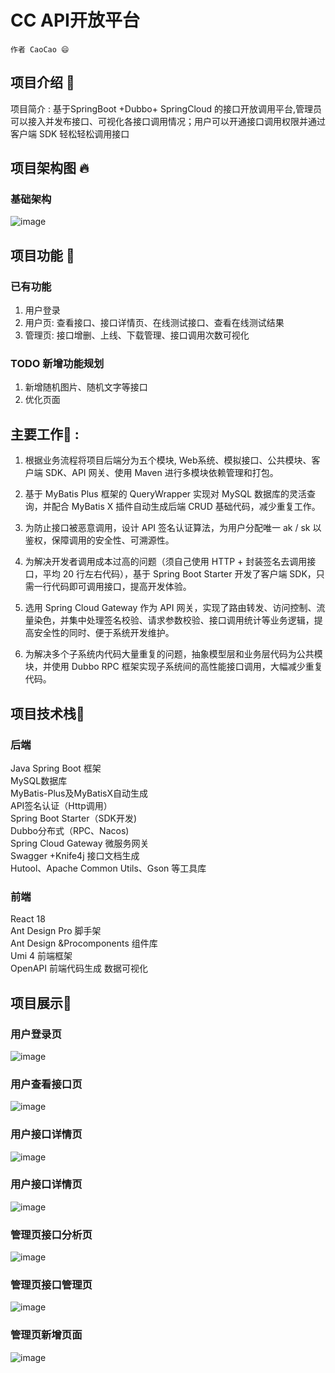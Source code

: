 # CC API开放平台
`作者 CaoCao 😄`
## 项目介绍 📢
项目简介 : 基于SpringBoot +Dubbo+ SpringCloud 的接口开放调用平台,管理员可以接入并发布接口、可视化各接口调用情况；用户可以开通接口调用权限并通过客户端 SDK 轻松轻松调用接口
## 项目架构图 🔥
### 基础架构
![image](https://github.com/gitgg021/CC-API/blob/master/images/架构图.png)
## 项目功能 🎊
### 已有功能
1. 用户登录
2. 用户页: 查看接口、接口详情页、在线测试接口、查看在线测试结果
3. 管理页: 接口增删、上线、下载管理、接口调用次数可视化
### TODO 新增功能规划
1. 新增随机图片、随机文字等接口
2. 优化页面
## 主要工作🎊 :
1. 根据业务流程将项目后端分为五个模块, Web系统、模拟接口、公共模块、客户端 SDK、API 网关、使用 Maven 进行多模块依赖管理和打包。

2. 基于 MyBatis Plus 框架的 QueryWrapper 实现对 MySQL 数据库的灵活查询，并配合 MyBatis X 插件自动生成后端 CRUD 基础代码，减少重复工作。

3. 为防止接口被恶意调用，设计 API 签名认证算法，为用户分配唯一 ak / sk 以鉴权，保障调用的安全性、可溯源性。

4. 为解决开发者调用成本过高的问题（须自己使用 HTTP + 封装签名去调用接口，平均 20 行左右代码），基于 Spring Boot Starter 开发了客户端 SDK，只需一行代码即可调用接口，提高开发体验。

5. 选用 Spring Cloud Gateway 作为 API 网关，实现了路由转发、访问控制、流量染色，并集中处理签名校验、请求参数校验、接口调用统计等业务逻辑，提高安全性的同时、便于系统开发维护。

6. 为解决多个子系统内代码大量重复的问题，抽象模型层和业务层代码为公共模块，并使用 Dubbo RPC 框架实现子系统间的高性能接口调用，大幅减少重复代码。


## 项目技术栈🎊
### 后端
Java Spring Boot 框架  
MySQL数据库  
MyBatis-Plus及MyBatisX自动生成  
API签名认证（Http调用）  
Spring Boot Starter（SDK开发)  
Dubbo分布式（RPC、Nacos)  
Spring Cloud Gateway 微服务网关  
Swagger +Knife4j 接口文档生成   
Hutool、Apache Common Utils、Gson 等工具库   

### 前端
React 18  
Ant Design Pro 脚手架  
Ant Design &Procomponents 组件库  
Umi 4 前端框架  
OpenAPI 前端代码生成
数据可视化
## 项目展示🎊
### 用户登录页
![image](https://github.com/gitgg021/CC-API/blob/master/images/用户登录页.png)
### 用户查看接口页
![image](https://github.com/gitgg021/CC-API/blob/master/images/用户查看接口页.png)
### 用户接口详情页
![image](https://github.com/gitgg021/CC-API/blob/master/images/用户接口详情页.png)
### 用户接口详情页
![image](https://github.com/gitgg021/CC-API/blob/master/images/用户接口详情页.png)
### 管理页接口分析页
![image](https://github.com/gitgg021/CC-API/blob/master/images/管理页接口分析页.png)
### 管理页接口管理页
![image](https://github.com/gitgg021/CC-API/blob/master/images/管理页接口管理页.png)
### 管理页新增页面
![image](https://github.com/gitgg021/CC-API/blob/master/images/管理页新增页面.png)
